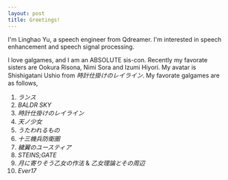 ```yaml
---
layout: post
title: Greetings!
---
```


I'm Linghao Yu, a speech engineer from Qdreamer. I'm interested in speech enhancement and speech signal processing.


I love galgames, and I am an ABSOLUTE sis-con. Recently my favorate sisters are Ookura Risona, Nimi Sora and Izumi Hiyori. My avatar is Shishigatani Ushio from *時計仕掛けのレイライン*. My favorate galgames are as follows,

1. *ランス*
2. *BALDR SKY*
3. *時計仕掛けのレイライン*
4. *天ノ少女*
5. *うたわれるもの*
6. *十三機兵防衛圏*
7. *穢翼のユースティア*
8. *STEINS;GATE*
9. *月に寄りそう乙女の作法* & *乙女理論とその周辺*
10. *Ever17*